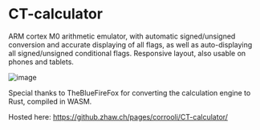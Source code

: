 # CT-calculator

ARM cortex M0 arithmetic emulator, with automatic signed/unsigned conversion and accurate displaying of all flags, as well as auto-displaying all signed/unsigned conditional flags. Responsive layout, also usable on phones and tablets.

![image](https://user-images.githubusercontent.com/61276147/156471174-8fee32c9-6dcf-484e-9102-b26b6177c059.png)

Special thanks to TheBlueFireFox for converting the calculation engine to Rust, compiled in WASM.

Hosted here: https://github.zhaw.ch/pages/corrooli/CT-calculator/
